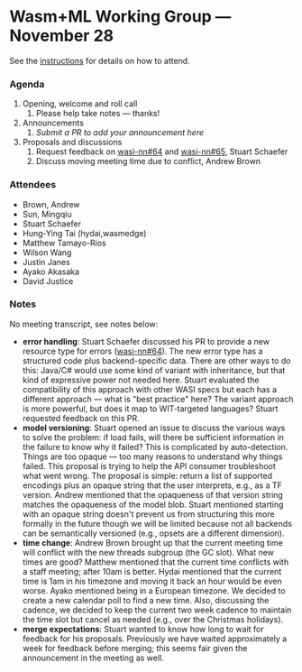 # Wasm+ML Working Group &mdash; November 28

See the [instructions](../README.md) for details on how to attend.

### Agenda

1. Opening, welcome and roll call
    1. Please help take notes &mdash; thanks!
1. Announcements
    1. _Submit a PR to add your announcement here_
1. Proposals and discussions
    1. Request feedback on [wasi-nn#64] and [wasi-nn#65], Stuart Schaefer
    1. Discuss moving meeting time due to conflict, Andrew Brown

[wasi-nn#64]: https://github.com/WebAssembly/wasi-nn/pull/64
[wasi-nn#65]: https://github.com/WebAssembly/wasi-nn/issues/65

### Attendees

- Brown, Andrew
- Sun, Mingqiu
- Stuart Schaefer
- Hung-Ying Tai (hydai,wasmedge)
- Matthew Tamayo-Rios
- Wilson Wang
- Justin Janes
- Ayako Akasaka
- David Justice

### Notes

No meeting transcript, see notes below:
- __error handling__: Stuart Schaefer discussed his PR to provide a new resource type for errors
  ([wasi-nn#64]). The new error type has a structured code plus backend-specific data. There are
  other ways to do this: Java/C# would use some kind of variant with inheritance, but that kind of
  expressive power not needed here. Stuart evaluated the compatibility of this approach with other
  WASI specs but each has a different approach &mdash; what is "best practice" here? The variant
  approach is more powerful, but does it map to WIT-targeted languages? Stuart requested feedback on
  this PR.
- __model versioning__: Stuart opened an issue to discuss the various ways to solve the problem: if
  load fails, will there be sufficient information in the failure to know why it failed? This is
  complicated by auto-detection. Things are too opaque &mdash; too many reasons to understand why
  things failed. This proposal is trying to help the API consumer troubleshoot what went wrong. The
  proposal is simple: return a list of supported encodings plus an opaque string that the user
  interprets, e.g., as a TF version. Andrew mentioned that the opaqueness of that version string
  matches the opaqueness of the model blob. Stuart mentioned starting with an opaque string doesn't
  prevent us from structuring this more formally in the future though we will be limited because not
  all backends can be semantically versioned (e.g., opsets are a different dimension).
- __time change__: Andrew Brown brought up that the current meeting time will conflict with the new
  threads subgroup (the GC slot). What new times are good? Matthew mentioned that the current time
  conflicts with a staff meeting; after 10am is better. Hydai mentioned that the current time is 1am
  in his timezone and moving it back an hour would be even worse. Ayako mentioned being in a
  European timezone. We decided to create a new calendar poll to find a new time. Also, discussing
  the cadence, we decided to keep the current two week cadence to maintain the time slot but cancel
  as needed (e.g., over the Christmas holidays).
- __merge expectations__: Stuart wanted to know how long to wait for feedback for his proposals.
  Previously we have waited approximately a week for feedback before merging; this seems fair given
  the announcement in the meeting as well.
